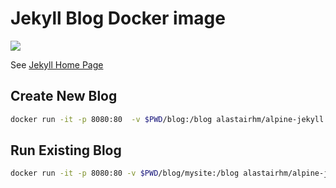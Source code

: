 # Jekyll Blog Docker image

[![](http://dockeri.co/image/alastairhm/alpine-jekyll)](https://index.docker.io/u/alastairhm/alpine-jekyll/)

See [Jekyll Home Page](https://jekyllrb.com/)

## Create New Blog

```bash
docker run -it -p 8080:80  -v $PWD/blog:/blog alastairhm/alpine-jekyll /create.sh mysite
```

## Run Existing Blog

```bash
docker run -it -p 8080:80 -v $PWD/blog/mysite:/blog alastairhm/alpine-jekyll
```
